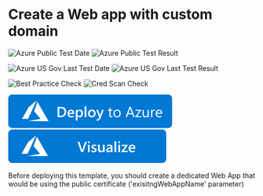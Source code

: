 # Create a Web app with custom domain

![Azure Public Test Date](https://azurequickstartsservice.blob.core.windows.net/badges/201-web-app-public-certificate/PublicLastTestDate.svg)
![Azure Public Test Result](https://azurequickstartsservice.blob.core.windows.net/badges/201-web-app-public-certificate/PublicDeployment.svg)

![Azure US Gov Last Test Date](https://azurequickstartsservice.blob.core.windows.net/badges/201-web-app-public-certificate/FairfaxLastTestDate.svg)
![Azure US Gov Last Test Result](https://azurequickstartsservice.blob.core.windows.net/badges/201-web-app-public-certificate/FairfaxDeployment.svg)

![Best Practice Check](https://azurequickstartsservice.blob.core.windows.net/badges/201-web-app-public-certificate/BestPracticeResult.svg)
![Cred Scan Check](https://azurequickstartsservice.blob.core.windows.net/badges/201-web-app-public-certificate/CredScanResult.svg)

[![Deploy to Azure](https://raw.githubusercontent.com/Azure/azure-quickstart-templates/master/1-CONTRIBUTION-GUIDE/images/deploytoazure.svg?sanitize=true)](https://portal.azure.com/#create/Microsoft.Template/uri/https%3a%2f%2fraw.githubusercontent.com%2fAzure%2fazure-quickstart-templates%2fmaster%2f201-web-app-public-certificate%2fazuredeploy.json)
[![Visualize](https://raw.githubusercontent.com/Azure/azure-quickstart-templates/master/1-CONTRIBUTION-GUIDE/images/visualizebutton.svg?sanitize=true)](http://armviz.io/#/?load=https%3a%2f%2fraw.githubusercontent.com%2fAzure%2fazure-quickstart-templates%2fmaster%2f201-web-app-public-certificate%2fazuredeploy.json)

Before deploying this template, you should create a dedicated Web App that would be using the public certificate ('exisitngWebAppName' parameter)


